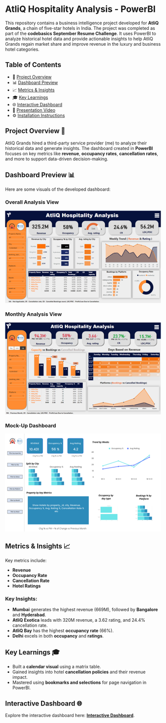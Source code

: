 # AtliQ Hospitality Analysis - PowerBI

This repository contains a business intelligence project developed for **AtliQ Grands**, a chain of five-star hotels in India. The project was completed as part of the **codebasics September Resume Challenge**. It uses PowerBI to analyze historical hotel data and provide actionable insights to help AtliQ Grands regain market share and improve revenue in the luxury and business hotel categories.

## Table of Contents
- 📝 [Project Overview](#project-overview)
- 📊 [Dashboard Preview](#dashboard-preview)
- 📈 [Metrics & Insights](#metrics--insights)
- 🎓 [Key Learnings](#key-learnings)
- 🌐 [Interactive Dashboard](#interactive-dashboard)
- 🎥 [Presentation Video](#presentation-video)
- ⚙️ [Installation Instructions](#installation-instructions)

## Project Overview 📝
AtliQ Grands hired a third-party service provider (me) to analyze their historical data and generate insights. The dashboard created in **PowerBI** focuses on key metrics like **revenue**, **occupancy rates**, **cancellation rates**, and more to support data-driven decision-making.

## Dashboard Preview 📊
Here are some visuals of the developed dashboard:

### **Overall Analysis View**
![Overall Analysis View](https://github.com/Naveen-S6/AtliQ_Hospitality_Analysis_PowerBI/blob/main/resources/overall_view.png)

### **Monthly Analysis View**
![Monthly Analysis View](https://github.com/Naveen-S6/AtliQ_Hospitality_Analysis_PowerBI/blob/main/resources/monthly_view.png)

### **Mock-Up Dashboard**
![Mock-Up Dashboard](https://github.com/Naveen-S6/AtliQ_Hospitality_Analysis_PowerBI/blob/main/Dataset/mock%20up%20dashboard_atliq%20grands.png)

## Metrics & Insights 📈
Key metrics include:
- **Revenue**
- **Occupancy Rate**
- **Cancellation Rate**
- **Hotel Ratings**

### Key Insights:
- **Mumbai** generates the highest revenue (669M), followed by **Bangalore** and **Hyderabad**.
- **AtliQ Exotica** leads with 320M revenue, a 3.62 rating, and 24.4% cancellation rate.
- **AtliQ Bay** has the highest **occupancy rate** (66%).
- **Delhi** excels in both **occupancy** and **ratings**.

## Key Learnings 🎓
- Built a **calendar visual** using a matrix table.
- Gained insights into hotel **cancellation policies** and their revenue impact.
- Mastered using **bookmarks and selections** for page navigation in PowerBI.

## Interactive Dashboard 🌐
Explore the interactive dashboard here: **[Interactive Dashboard](https://www.novypro.com/project/-codebasics-september-month-resume-challenge)**.

